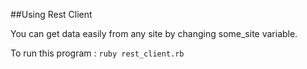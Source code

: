 ##Using Rest Client

You can get data easily from any site by changing some_site variable.

To run this program :
`
ruby rest_client.rb
`